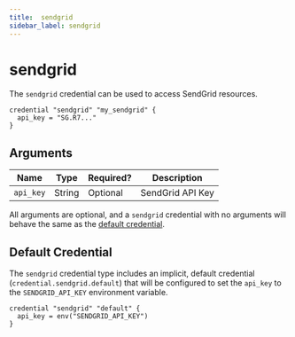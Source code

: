 ```yaml
---
title:  sendgrid
sidebar_label: sendgrid
---
```


# sendgrid

The `sendgrid` credential can be used to access SendGrid resources.

```hcl
credential "sendgrid" "my_sendgrid" {
  api_key = "SG.R7..."
}
```
## Arguments

| Name            | Type    | Required?| Description
|-----------------|---------|----------|-------------------
| `api_key`       |  String | Optional | SendGrid API Key  


All arguments are optional, and a `sendgrid` credential with no arguments will behave the same as the [default credential](#default-credential).  

## Default Credential
The `sendgrid` credential type includes an implicit, default credential (`credential.sendgrid.default`) that will be configured to set the `api_key` to the `SENDGRID_API_KEY` environment variable.

```hcl
credential "sendgrid" "default" {
  api_key = env("SENDGRID_API_KEY")
}
```